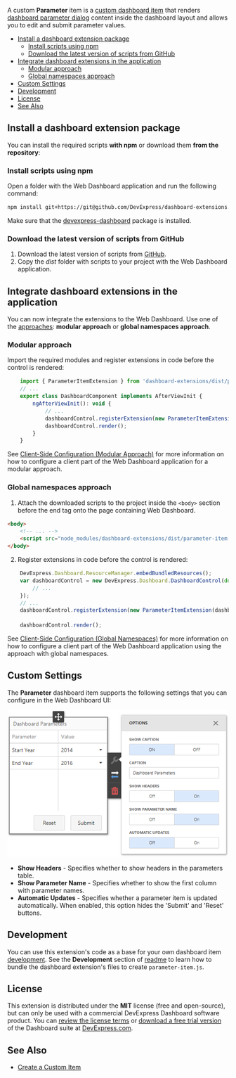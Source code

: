 A custom **Parameter** item is a [custom dashboard item](https://docs.devexpress.com/Dashboard/117546/) that renders [dashboard parameter dialog](https://docs.devexpress.com/Dashboard/117571) content inside the dashboard layout and allows you to edit and submit parameter values.

- [Install a dashboard extension package](#install-a-dashboard-extension-package)
    - [Install scripts using npm](#install-scripts-using-npm)
    - [Download the latest version of scripts from GitHub](#download-the-latest-version-of-scripts-from-github)
- [Integrate dashboard extensions in the application](#integrate-dashboard-extensions-in-the-application)
    - [Modular approach](#modular-approach)
    - [Global namespaces approach](#global-namespaces-approach)
- [Custom Settings](#custom-settings)
- [Development](#development)
- [License](#license)
- [See Also](#see-also)

## Install a dashboard extension package

You can install the required scripts **with npm** or download them **from the repository**:

### Install scripts using npm
Open a folder with the Web Dashboard application and run the following command:

```bash
npm install git+https://git@github.com/DevExpress/dashboard-extensions.git
```

Make sure that the [devexpress-dashboard](https://www.npmjs.com/package/devexpress-dashboard) package is installed.

### Download the latest version of scripts from GitHub
1. Download the latest version of scripts from [GitHub](https://github.com/DevExpress/dashboard-extensions/releases).
2. Copy the *dist* folder with scripts to your project with the Web Dashboard application.


## Integrate dashboard extensions in the application

You can now integrate the extensions to the Web Dashboard. Use one of the [approaches](https://docs.devexpress.com/Dashboard/119108): **modular approach** or **global namespaces approach**.

### Modular approach

Import the required modules and register extensions in code before the control is rendered: 

```javascript
    import { ParameterItemExtension } from 'dashboard-extensions/dist/parameter-item';
    // ...
    export class DashboardComponent implements AfterViewInit {
        ngAfterViewInit(): void {
            // ...
            dashboardControl.registerExtension(new ParameterItemExtension(dashboardControl));
            dashboardControl.render(); 
        }
    }

```

See [Client-Side Configuration (Modular Approach)](https://docs.devexpress.com/Dashboard/400409/) for more information on how to configure a client part of the Web Dashboard application for a modular approach.

### Global namespaces approach

1. Attach the downloaded scripts to the project inside the `<body>` section before the end tag onto the page containing Web Dashboard.

```html
<body>
    <!-- ... -->
    <script src="node_modules/dashboard-extensions/dist/parameter-item.js"></script>
</body>
```

2. Register extensions in code before the control is rendered:

```javascript
    DevExpress.Dashboard.ResourceManager.embedBundledResources();
    var dashboardControl = new DevExpress.Dashboard.DashboardControl(document.getElementById("web-dashboard"), { 
        // ...
    });
    // ...
    dashboardControl.registerExtension(new ParameterItemExtension(dashboardControl));

    dashboardControl.render();
```

See [Client-Side Configuration (Global Namespaces)](https://docs.devexpress.com/Dashboard/119158/) for more information on how to configure a client part of the Web Dashboard application using the approach with global namespaces.


## Custom Settings
The **Parameter** dashboard item supports the following settings that you can configure in the Web Dashboard UI:

![parameter-item](../images/parameter-item.png)

* **Show Headers** - Specifies whether to show headers in the parameters table.
* **Show Parameter Name** - Specifies whether to show the first column with parameter names.
* **Automatic Updates** - Specifies whether a parameter item is updated automatically. When enabled, this option hides the 'Submit' and 'Reset' buttons.

## Development 

You can use this extension's code as a base for your own dashboard item [development](https://docs.devexpress.com/Dashboard/117546). See the **Development** section of [readme](../readme.md) to learn how to bundle the dashboard extension's files to create `parameter-item.js`.

## License

This extension is distributed under the **MIT** license (free and open-source), but can only be used with a commercial DevExpress Dashboard software product. You can [review the license terms](https://www.devexpress.com/Support/EULAs/NetComponents.xml) or [download a free trial version](https://go.devexpress.com/DevExpressDownload_UniversalTrial.aspx) of the Dashboard suite at [DevExpress.com](https://www.devexpress.com).

## See Also

* [Create a Custom Item](https://docs.devexpress.com/Dashboard/117546)